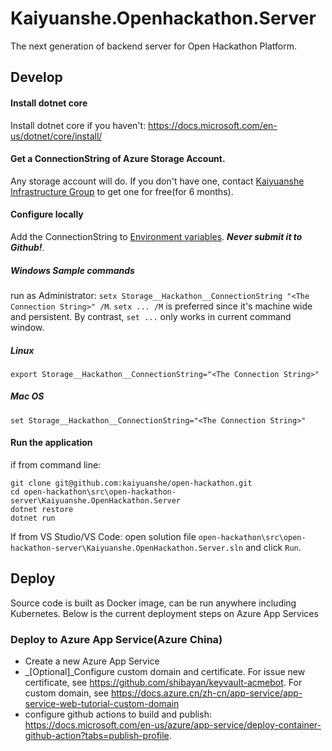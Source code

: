 # Kaiyuanshe.Openhackathon.Server
The next generation of backend server for Open Hackathon Platform.

## Develop

#### Install dotnet core
Install dotnet core if you haven't: https://docs.microsoft.com/en-us/dotnet/core/install/

#### Get a ConnectionString of Azure Storage Account. 
Any storage account will do. If you don't have one, contact [Kaiyuanshe Infrastructure Group](mailto:infra@kaiyuanshe.org) to get one for free(for 6 months).

#### Configure locally
Add the ConnectionString to [Environment variables](https://docs.microsoft.com/en-us/aspnet/core/fundamentals/configuration/?view=aspnetcore-5.0#environment-variables). _**Never submit it to Github!**_. 

##### Windows Sample commands
run as Administrator: `setx Storage__Hackathon__ConnectionString "<The Connection String>" /M`. `setx ... /M` is preferred since it's machine wide and persistent. By contrast, `set ...` only works in current command window.

##### Linux
```
export Storage__Hackathon__ConnectionString="<The Connection String>"
```

##### Mac OS
```
set Storage__Hackathon__ConnectionString="<The Connection String>"
```

#### Run the application
if from command line:
```
git clone git@github.com:kaiyuanshe/open-hackathon.git
cd open-hackathon\src\open-hackathon-server\Kaiyuanshe.OpenHackathon.Server
dotnet restore
dotnet run
```

If from VS Studio/VS Code: open solution file `open-hackathon\src\open-hackathon-server\Kaiyuanshe.OpenHackathon.Server.sln` and click `Run`.

## Deploy
Source code is built as Docker image, can be run anywhere including Kubernetes. Below is the current deployment steps on Azure App Services

### Deploy to Azure App Service(Azure China)
- Create a new Azure App Service
- _[Optional]_Configure custom domain and certificate. For issue new certificate, see https://github.com/shibayan/keyvault-acmebot. For custom domain, see https://docs.azure.cn/zh-cn/app-service/app-service-web-tutorial-custom-domain
- configure github actions to build and publish: https://docs.microsoft.com/en-us/azure/app-service/deploy-container-github-action?tabs=publish-profile. 
